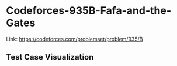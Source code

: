 # Codeforces-935B-Fafa-and-the-Gates
Link: https://codeforces.com/problemset/problem/935/B
## Test Case Visualization
